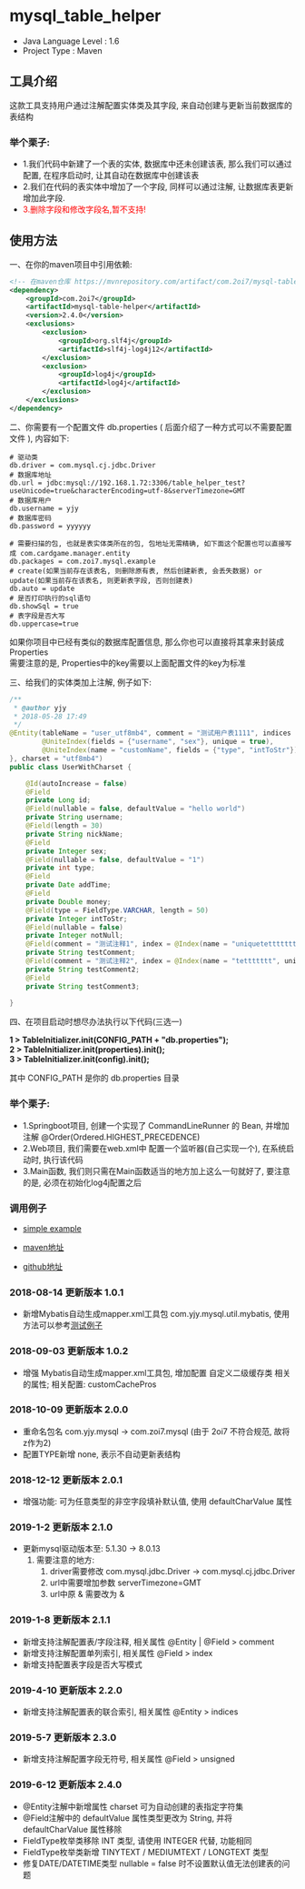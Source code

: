 # mysql_table_helper
* Java Language Level : 1.6
* Project Type : Maven


## 工具介绍
这款工具支持用户通过注解配置实体类及其字段, 来自动创建与更新当前数据库的表结构

### 举个栗子:
* 1.我们代码中新建了一个表的实体, 数据库中还未创建该表, 那么我们可以通过配置, 在程序启动时, 让其自动在数据库中创建该表
* 2.我们在代码的表实体中增加了一个字段, 同样可以通过注解, 让数据库表更新增加此字段.
* <font color="red" >3.删除字段和修改字段名,暂不支持!</font>

## 使用方法

一、在你的maven项目中引用依赖:
```xml
<!-- 在maven仓库 https://mvnrepository.com/artifact/com.2oi7/mysql-table-helper 查看最新版本 -->
<dependency>
    <groupId>com.2oi7</groupId>
    <artifactId>mysql-table-helper</artifactId>
    <version>2.4.0</version>
    <exclusions>
        <exclusion>
            <groupId>org.slf4j</groupId>
            <artifactId>slf4j-log4j12</artifactId>
        </exclusion>
        <exclusion>
            <groupId>log4j</groupId>
            <artifactId>log4j</artifactId>
        </exclusion>
    </exclusions>
</dependency>
```

二、你需要有一个配置文件 db.properties ( 后面介绍了一种方式可以不需要配置文件 ), 内容如下: 
```properties
# 驱动类
db.driver = com.mysql.cj.jdbc.Driver
# 数据库地址
db.url = jdbc:mysql://192.168.1.72:3306/table_helper_test?useUnicode=true&characterEncoding=utf-8&serverTimezone=GMT
# 数据库用户
db.username = yjy
# 数据库密码
db.password = yyyyyy

# 需要扫描的包, 也就是表实体类所在的包, 包地址无需精确, 如下面这个配置也可以直接写成 com.cardgame.manager.entity
db.packages = com.zoi7.mysql.example
# create(如果当前存在该表名, 则删除原有表, 然后创建新表, 会丢失数据) or update(如果当前存在该表名, 则更新表字段, 否则创建表)
db.auto = update
# 是否打印执行的sql语句
db.showSql = true
# 表字段是否大写
db.uppercase=true
```
    
如果你项目中已经有类似的数据库配置信息, 那么你也可以直接将其拿来封装成 Properties<br/>
需要注意的是, Properties中的key需要以上面配置文件的key为标准
   
   
三、给我们的实体类加上注解, 例子如下:
```java
/**
 * @author yjy
 * 2018-05-28 17:49
 */
@Entity(tableName = "user_utf8mb4", comment = "测试用户表1111", indices = {
        @UniteIndex(fields = {"username", "sex"}, unique = true),
        @UniteIndex(name = "customName", fields = {"type", "intToStr"})
}, charset = "utf8mb4")
public class UserWithCharset {

    @Id(autoIncrease = false)
    @Field
    private Long id;
    @Field(nullable = false, defaultValue = "hello world")
    private String username;
    @Field(length = 30)
    private String nickName;
    @Field
    private Integer sex;
    @Field(nullable = false, defaultValue = "1")
    private int type;
    @Field
    private Date addTime;
    @Field
    private Double money;
    @Field(type = FieldType.VARCHAR, length = 50)
    private Integer intToStr;
    @Field(nullable = false)
    private Integer notNull;
    @Field(comment = "测试注释1", index = @Index(name = "uniquetettttttt", unique = true))
    private String testComment;
    @Field(comment = "测试注释2", index = @Index(name = "tettttttt", unique = false))
    private String testComment2;
    @Field
    private String testComment3;
    
}
```

四、在项目启动时想尽办法执行以下代码(三选一)

<b>1 > TableInitializer.init(CONFIG_PATH + "db.properties");</b><br/>
<b>2 > TableInitializer.init(properties).init();</b><br/>
<b>3 > TableInitializer.init(config).init();</b>

其中 CONFIG_PATH 是你的 db.properties 目录

### 举个栗子:

* 1.Springboot项目, 创建一个实现了 CommandLineRunner 的 Bean, 并增加注解 @Order(Ordered.HIGHEST_PRECEDENCE)
* 2.Web项目, 我们需要在web.xml中 配置一个监听器(自己实现一个), 在系统启动时, 执行该代码
* 3.Main函数, 我们则只需在Main函数适当的地方加上这么一句就好了, 要注意的是, 必须在初始化log4j配置之后

### 调用例子

* [simple example](https://github.com/15058126273/mysql_table_helper/tree/master/src/test/java/com/zoi7/mysql/example/main/SimpleTest.java)

* [maven地址](http://mvnrepository.com/artifact/com.2oi7/mysql-table-helper)
* [github地址](https://github.com/15058126273/mysql_table_helper)

### 2018-08-14 更新版本 1.0.1
* 新增Mybatis自动生成mapper.xml工具包 com.yjy.mysql.util.mybatis, 使用方法可以参考[测试例子](https://github.com/15058126273/mysql_table_helper/tree/master/src/test/java/com/zoi7/mysql/example/mybatis/SimpleTest.java)

### 2018-09-03 更新版本 1.0.2
* 增强 Mybatis自动生成mapper.xml工具包, 增加配置 自定义二级缓存类 相关的属性; 相关配置: customCachePros

### 2018-10-09 更新版本 2.0.0
* 重命名包名 com.yjy.mysql -> com.zoi7.mysql (由于 2oi7 不符合规范, 故将 z作为2)
* 配置TYPE新增 none, 表示不自动更新表结构

### 2018-12-12 更新版本 2.0.1
* 增强功能: 可为任意类型的非空字段填补默认值, 使用 defaultCharValue 属性

### 2019-1-2 更新版本 2.1.0
* 更新mysql驱动版本至: 5.1.30 -> 8.0.13
    1. 需要注意的地方: 
       1. driver需要修改 com.mysql.jdbc.Driver -> com.mysql.cj.jdbc.Driver
       1. url中需要增加参数 serverTimezone=GMT
       1. url中原 &amp; 需要改为 &

### 2019-1-8 更新版本 2.1.1
* 新增支持注解配置表/字段注释, 相关属性 @Entity | @Field > comment
* 新增支持注解配置单列索引, 相关属性 @Field > index
* 新增支持配置表字段是否大写模式

### 2019-4-10 更新版本 2.2.0
* 新增支持注解配置表的联合索引, 相关属性 @Entity > indices

### 2019-5-7 更新版本 2.3.0
* 新增支持注解配置字段无符号, 相关属性 @Field > unsigned

### 2019-6-12 更新版本 2.4.0
* @Entity注解中新增属性 charset 可为自动创建的表指定字符集
* @Field注解中的 defaultValue 属性类型更改为 String, 并将 defaultCharValue 属性移除
* FieldType枚举类移除 INT 类型, 请使用 INTEGER 代替, 功能相同
* FieldType枚举类新增 TINYTEXT / MEDIUMTEXT / LONGTEXT 类型
* 修复DATE/DATETIME类型 nullable = false 时不设置默认值无法创建表的问题

